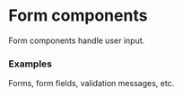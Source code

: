# Form components
Form components handle user input.  
### Examples
Forms, form fields, validation messages, etc.